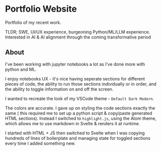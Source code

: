 # Portfolio Website

Portfolio of my recent work.

TLDR; SWE, UI/UX experience, burgeoning Python/ML/LLM experience.
Interested in AI & AI alignment through the coming transformative period

## About

I've been working with jupyter notebooks a lot as I've done more with python and ML.

I enjoy notebooks UX - it's nice having seperate sections for different pieces of code, the ability to run those sections individually or in order, and the ability to toggle information on and off the screen.

I wanted to recreate the look of my VSCode theme - `Default Dark Modern`.

The colors are accurate. I gave up on styling the code sections exactly the same ( this required me to set up a python script & copy/paste generated HTML sections). Instead I switched to `highlight.js`, using the Atom theme, which allows me to use markdown in Svelte & renders it at runtime.

I started with HTML + JS then switched to Svelte when I was copying hundreds of lines of boilerplate and managing state for toggled sections every time I added something new.
